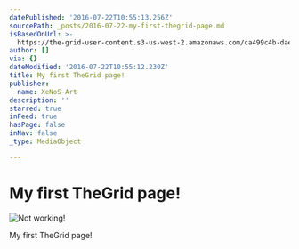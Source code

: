 ```yaml
---
datePublished: '2016-07-22T10:55:13.256Z'
sourcePath: _posts/2016-07-22-my-first-thegrid-page.md
isBasedOnUrl: >-
  https://the-grid-user-content.s3-us-west-2.amazonaws.com/ca499c4b-dae0-48a6-9245-9a472c2f3829.jpg
author: []
via: {}
dateModified: '2016-07-22T10:55:12.230Z'
title: My first TheGrid page!
publisher:
  name: XeNoS-Art
description: ''
starred: true
inFeed: true
hasPage: false
inNav: false
_type: MediaObject

---
```

# My first TheGrid page!
![Not working!](https://the-grid-user-content.s3-us-west-2.amazonaws.com/ca499c4b-dae0-48a6-9245-9a472c2f3829.jpg)

My first TheGrid page!
